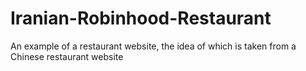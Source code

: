 # Iranian-Robinhood-Restaurant
An example of a restaurant website, the idea of ​​which is taken from a Chinese restaurant website
